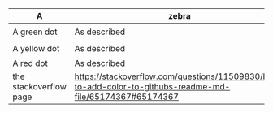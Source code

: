 | A | zebra | List |
| ------ | ------ | ------ |
| A green dot | As described | 🟢 |
| A yellow dot | As described | 🟡 |
| A red dot | As described | 🔴 |
| the stackoverflow page | https://stackoverflow.com/questions/11509830/how-to-add-color-to-githubs-readme-md-file/65174367#65174367 | isn't it nice? |